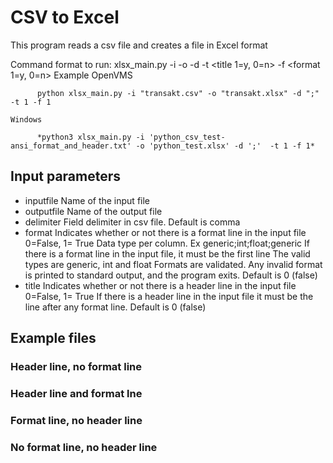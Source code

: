 # CSV to Excel

This program reads a csv file and creates a file in Excel format

Command format to run:
      xlsx_main.py -i <inputfile> -o <outputfile> -d <delimiter> -t <title 1=y, 0=n> -f <format 1=y, 0=n>
Example 
    OpenVMS
```
      python xlsx_main.py -i "transakt.csv" -o "transakt.xlsx" -d ";" -t 1 -f 1
```      
    Windows
```      
      *python3 xlsx_main.py -i 'python_csv_test-ansi_format_and_header.txt' -o 'python_test.xlsx' -d ';'  -t 1 -f 1*
```

## Input parameters
* inputfile   Name of the input file
* outputfile  Name of the output file    
* delimiter   Field delimiter in csv file. 
              Default is comma
* format      Indicates whether or not there is a format line in the input file 0=False, 1= True
              Data type per column. Ex generic;int;float;generic
              If there is a format line in the input file, it must be the first line
              The valid types are generic, int and float
              Formats are validated. Any invalid format is printed to standard output, and the 
              program exits.
              Default is 0 (false)
* title       Indicates whether or not there is a header line in the input file 0=False, 1= True
              If there is a header line in the input file it must be the line after any format line.
              Default is 0 (false)

## Example files
      
### Header line, no format line
      
      
### Header line and format lne
      
### Format line, no header line
      
      
### No format line, no header line
      
      
